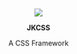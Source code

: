 <p align="center" style="font-size:20px;"><b>
   
</b></p>




<p align="center">
   <img src="https://avatars.githubusercontent.com/u/111488170?s=200&v=4">
</p>
<p align="center"><b>JKCSS</b></p>
<p align="center">A CSS Framework</p>






